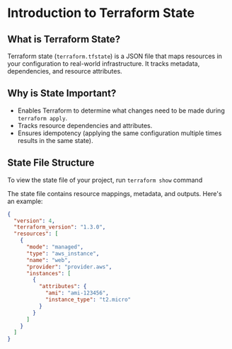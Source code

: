 # Introduction to Terraform State

## What is Terraform State?
Terraform state (`terraform.tfstate`) is a JSON file that maps resources in your configuration to real-world infrastructure. It tracks metadata, dependencies, and resource attributes.

## Why is State Important?
- Enables Terraform to determine what changes need to be made during `terraform apply`.
- Tracks resource dependencies and attributes.
- Ensures idempotency (applying the same configuration multiple times results in the same state).

## State File Structure

To view the state file of your project, run `terraform show` command

The state file contains resource mappings, metadata, and outputs. Here's an example:

```json
{
  "version": 4,
  "terraform_version": "1.3.0",
  "resources": [
    {
      "mode": "managed",
      "type": "aws_instance",
      "name": "web",
      "provider": "provider.aws",
      "instances": [
        {
          "attributes": {
            "ami": "ami-123456",
            "instance_type": "t2.micro"
          }
        }
      ]
    }
  ]
}

